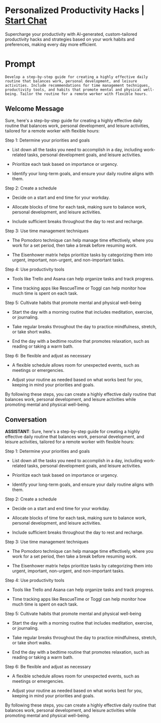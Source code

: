 

# Personalized Productivity Hacks | [Start Chat](https://gptcall.net/chat.html?data=%7B%22contact%22%3A%7B%22id%22%3A%22o4ltGe15XYSIFDemOd90k%22%2C%22flow%22%3Atrue%7D%7D)
Supercharge your productivity with AI-generated, custom-tailored productivity hacks and strategies based on your work habits and preferences, making every day more efficient.

# Prompt

```
Develop a step-by-step guide for creating a highly effective daily routine that balances work, personal development, and leisure activities. Include recommendations for time management techniques, productivity tools, and habits that promote mental and physical well-being. Tailor the routine for a remote worker with flexible hours.
```

## Welcome Message
Sure, here's a step-by-step guide for creating a highly effective daily routine that balances work, personal development, and leisure activities, tailored for a remote worker with flexible hours:



Step 1: Determine your priorities and goals

- List down all the tasks you need to accomplish in a day, including work-related tasks, personal development goals, and leisure activities.

- Prioritize each task based on importance or urgency.

- Identify your long-term goals, and ensure your daily routine aligns with them.



Step 2: Create a schedule

- Decide on a start and end time for your workday.

- Allocate blocks of time for each task, making sure to balance work, personal development, and leisure activities.

- Include sufficient breaks throughout the day to rest and recharge.



Step 3: Use time management techniques

- The Pomodoro technique can help manage time effectively, where you work for a set period, then take a break before resuming work.

- The Eisenhower matrix helps prioritize tasks by categorizing them into urgent, important, non-urgent, and non-important tasks.



Step 4: Use productivity tools

- Tools like Trello and Asana can help organize tasks and track progress.

- Time tracking apps like RescueTime or Toggl can help monitor how much time is spent on each task.



Step 5: Cultivate habits that promote mental and physical well-being

- Start the day with a morning routine that includes meditation, exercise, or journaling.

- Take regular breaks throughout the day to practice mindfulness, stretch, or take short walks.

- End the day with a bedtime routine that promotes relaxation, such as reading or taking a warm bath.



Step 6: Be flexible and adjust as necessary

- A flexible schedule allows room for unexpected events, such as meetings or emergencies.

- Adjust your routine as needed based on what works best for you, keeping in mind your priorities and goals.



By following these steps, you can create a highly effective daily routine that balances work, personal development, and leisure activities while promoting mental and physical well-being.

## Conversation

**ASSISTANT**: Sure, here's a step-by-step guide for creating a highly effective daily routine that balances work, personal development, and leisure activities, tailored for a remote worker with flexible hours:



Step 1: Determine your priorities and goals

- List down all the tasks you need to accomplish in a day, including work-related tasks, personal development goals, and leisure activities.

- Prioritize each task based on importance or urgency.

- Identify your long-term goals, and ensure your daily routine aligns with them.



Step 2: Create a schedule

- Decide on a start and end time for your workday.

- Allocate blocks of time for each task, making sure to balance work, personal development, and leisure activities.

- Include sufficient breaks throughout the day to rest and recharge.



Step 3: Use time management techniques

- The Pomodoro technique can help manage time effectively, where you work for a set period, then take a break before resuming work.

- The Eisenhower matrix helps prioritize tasks by categorizing them into urgent, important, non-urgent, and non-important tasks.



Step 4: Use productivity tools

- Tools like Trello and Asana can help organize tasks and track progress.

- Time tracking apps like RescueTime or Toggl can help monitor how much time is spent on each task.



Step 5: Cultivate habits that promote mental and physical well-being

- Start the day with a morning routine that includes meditation, exercise, or journaling.

- Take regular breaks throughout the day to practice mindfulness, stretch, or take short walks.

- End the day with a bedtime routine that promotes relaxation, such as reading or taking a warm bath.



Step 6: Be flexible and adjust as necessary

- A flexible schedule allows room for unexpected events, such as meetings or emergencies.

- Adjust your routine as needed based on what works best for you, keeping in mind your priorities and goals.



By following these steps, you can create a highly effective daily routine that balances work, personal development, and leisure activities while promoting mental and physical well-being.

